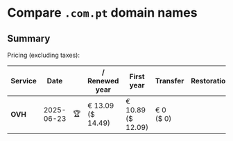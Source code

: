 # Compare `.com.pt` domain names

## Summary

Pricing (excluding taxes):

| Service | Date |  | / Renewed year | First year | Transfer | Restoration |
|--|--|--|--|--|--|--|
| **OVH** | 2025-06-23 | 🏆 | € 13.09<br>($ 14.49) | € 10.89<br>($ 12.09) | € 0<br>($ 0) |  |
